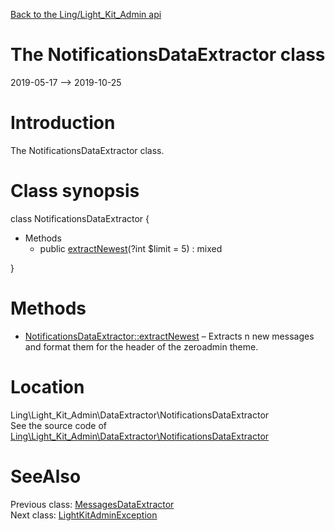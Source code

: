 [Back to the Ling/Light_Kit_Admin api](https://github.com/lingtalfi/Light_Kit_Admin/blob/master/doc/api/Ling/Light_Kit_Admin.md)



The NotificationsDataExtractor class
================
2019-05-17 --> 2019-10-25






Introduction
============

The NotificationsDataExtractor class.



Class synopsis
==============


class <span class="pl-k">NotificationsDataExtractor</span>  {

- Methods
    - public [extractNewest](https://github.com/lingtalfi/Light_Kit_Admin/blob/master/doc/api/Ling/Light_Kit_Admin/DataExtractor/NotificationsDataExtractor/extractNewest.md)(?int $limit = 5) : mixed

}






Methods
==============

- [NotificationsDataExtractor::extractNewest](https://github.com/lingtalfi/Light_Kit_Admin/blob/master/doc/api/Ling/Light_Kit_Admin/DataExtractor/NotificationsDataExtractor/extractNewest.md) &ndash; Extracts n new messages and format them for the header of the zeroadmin theme.





Location
=============
Ling\Light_Kit_Admin\DataExtractor\NotificationsDataExtractor<br>
See the source code of [Ling\Light_Kit_Admin\DataExtractor\NotificationsDataExtractor](https://github.com/lingtalfi/Light_Kit_Admin/blob/master/DataExtractor/NotificationsDataExtractor.php)



SeeAlso
==============
Previous class: [MessagesDataExtractor](https://github.com/lingtalfi/Light_Kit_Admin/blob/master/doc/api/Ling/Light_Kit_Admin/DataExtractor/MessagesDataExtractor.md)<br>Next class: [LightKitAdminException](https://github.com/lingtalfi/Light_Kit_Admin/blob/master/doc/api/Ling/Light_Kit_Admin/Exception/LightKitAdminException.md)<br>
